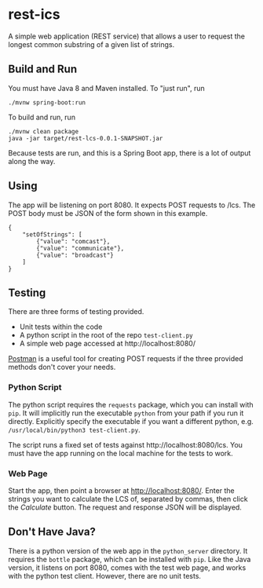 # rest-ics

A simple web application (REST service) that allows a user to request the longest common substring of a given list of strings.

## Build and Run

You must have Java 8 and Maven installed.  To "just run", run

```
./mvnw spring-boot:run
```

To build and run, run

```
./mvnw clean package
java -jar target/rest-lcs-0.0.1-SNAPSHOT.jar
```

Because tests are run, and this is a Spring Boot app, there is a lot of output along the way.

## Using

The app will be listening on port 8080.  It expects POST requests to /lcs.  The POST body must be JSON of the form shown in this example.

```
{
    "setOfStrings": [
        {"value": "comcast"},
        {"value": "communicate"},
        {"value": "broadcast"}
    ]
}
```

## Testing

There are three forms of testing provided.

* Unit tests within the code
* A python script in the root of the repo `test-client.py`
* A simple web page accessed at http://localhost:8080/

[Postman](https://www.postman.com/) is a useful tool for creating POST requests if the three provided methods don't cover your needs.

### Python Script

The python script requires the `requests` package, which you can install with `pip`.  It will implicitly run the executable `python` from your path if you run it directly.  Explicitly specify the executable if you want a different python, e.g. `/usr/local/bin/python3 test-client.py`.

The script runs a fixed set of tests against http://localhost:8080/lcs.  You must have the app running on the local machine for the tests to work.

### Web Page

Start the app, then point a browser at [http://localhost:8080/](http://localhost:8080/).  Enter the strings you want to calculate the LCS of, separated by commas, then click the *Calculate* button.  The request and response JSON will be displayed.

## Don't Have Java?

There is a python version of the web app in the `python_server` directory.  It requires the `bottle` package, which can be installed with `pip`.  Like the Java version, it listens on port 8080, comes with the test web page, and works with the python test client.  However, there are no unit tests.
